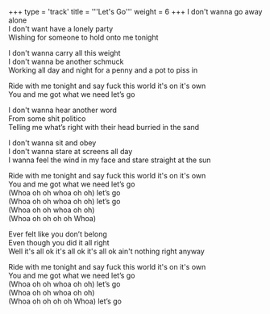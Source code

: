 +++
type = 'track'
title = '''Let's Go'''
weight = 6
+++
I don't wanna go away alone  
I don't want have a lonely party  
Wishing for someone to hold onto me tonight

I don't wanna carry all this weight  
I don't wanna be another schmuck  
Working all day and night for a penny and a pot to piss in

Ride with me tonight and say fuck this world it's on it's own  
You and me got what we need let’s go

I don't wanna hear another word  
From some shit politico  
Telling me what’s right with their head burried in the sand

I don't wanna sit and obey  
I don't wanna stare at screens all day  
I wanna feel the wind in my face and stare straight at the sun

Ride with me tonight and say fuck this world it's on it's own  
You and me got what we need let’s go  
(Whoa oh oh whoa oh oh) let’s go  
(Whoa oh oh whoa oh oh) let’s go  
(Whoa oh oh whoa oh oh)  
(Whoa oh oh oh oh Whoa)

Ever felt like you don’t belong  
Even though you did it all right  
Well it's all ok it's all ok it's all ok ain't nothing right anyway

Ride with me tonight and say fuck this world it's on it's own  
You and me got what we need let’s go  
(Whoa oh oh whoa oh oh) let’s go  
(Whoa oh oh whoa oh oh)  
(Whoa oh oh oh oh Whoa) let’s go
